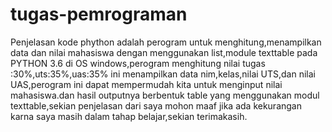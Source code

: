 # tugas-pemrograman
Penjelasan kode phython adalah perogram untuk menghitung,menampilkan data dan nilai mahasiswa dengan menggunakan list,module texttable pada PYTHON 3.6 di OS windows,perogram menghitung nilai tugas :30%,uts:35%,uas:35% ini menampilkan data nim,kelas,nilai UTS,dan nilai UAS,perogram ini dapat mempermudah kita untuk menginput nilai mahasiswa.dan hasil outputnya berbentuk table yang menggunakan modul texttable,sekian penjelasan dari saya mohon maaf jika ada kekurangan karna saya masih dalam tahap belajar,sekian terimakasih.
